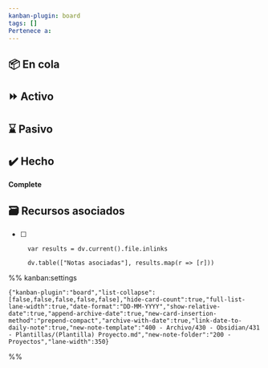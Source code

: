 ```yaml
---
kanban-plugin: board
tags: []
Pertenece a:
---
```


## 📦 En cola



## ⏩ Activo



## ⌛️ Pasivo



## ✔️  Hecho

**Complete**


## 🗃 Recursos asociados

- [ ] ```dataviewjs
	var results = dv.current().file.inlinks
	
	dv.table(["Notas asociadas"], results.map(r => [r]))
	```




%% kanban:settings
```
{"kanban-plugin":"board","list-collapse":[false,false,false,false,false],"hide-card-count":true,"full-list-lane-width":true,"date-format":"DD-MM-YYYY","show-relative-date":true,"append-archive-date":true,"new-card-insertion-method":"prepend-compact","archive-with-date":true,"link-date-to-daily-note":true,"new-note-template":"400 - Archivo/430 - Obsidian/431 - Plantillas/(Plantilla) Proyecto.md","new-note-folder":"200 - Proyectos","lane-width":350}
```
%%